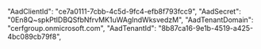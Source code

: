 "AadClientId": "ce7a0111-7cbb-4c5d-9fc4-efb8f793fcc9",
"AadSecret": "0En8Q~spkPtIDBQSfbNfrvMK1uWAgIndWksvedzM",
"AadTenantDomain": "cerfgroup.onmicrosoft.com",
"AadTenantId": "8b87ca16-9e1b-4519-a425-4bc089cb79f8",
